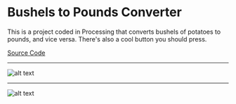 # Bushels to Pounds Converter

This is a project coded in Processing that converts bushels of potatoes to pounds, and vice versa.  There's also a cool button you should press.


[Source Code]()

---

![alt text](https://bcinbis.github.io/portfolio2018/Images/Converter1.png/)

---

![alt text](https://bcinbis.github.io/portfolio2018/Images/Converter2.png/)

